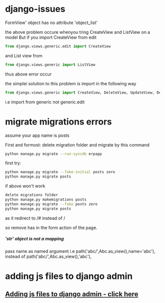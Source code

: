 # django-issues


FormView' object has no attribute 'object_list'

the above problem occure whenyou tring CreateView and ListView on a model
But if you import CreateView from edit
```python
from django.views.generic.edit import CreateView
```
and List view from
```python
from django.views.generic import ListView
```

thus above error occur

the simplei solution to this problem is import in the following way
```python
from django.views.generic import CreateView, DeleteView, UpdateView, DetailView, ListView
```

i.e import from generic not generic.edit




# migrate migrations errors
assume your app name is posts


First and formost:
delete migration folder
and migrate by this command
```bash
python manage.py migrate --run-syncdb erpapp
```

first try:


```bash
python manage.py migrate --fake-initial posts zero
python manage.py migrate posts
```

if above won't work

```bash
delete migrations folder
python manage.py makemigrations posts
python manage.py migrate --fake posts zero
python manage.py migrate posts
```





<form action="#" can cause error to the NextUrlMixins

as it redirect to /# instead of /


so remove has in the form action of the page.


##### 'str' object is not a mapping
pass name as named argument
i.e
path('abc/',Abc.as_view(),name='abc'),
instead of
path('abc/',Abc.as_view(),'abc'),



# adding js files to django admin

<a href="https://github.com/satindersharma/django-issues/tree/master/django-admin-js-issues" target="_blank"><h2>Adding js files to django admin - click here</h2></a>
